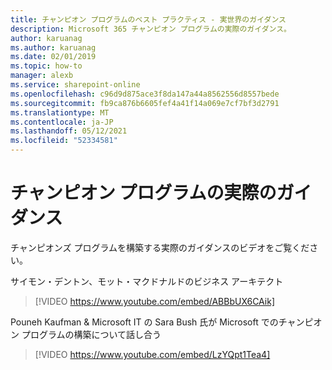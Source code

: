 ```yaml
---
title: チャンピオン プログラムのベスト プラクティス - 実世界のガイダンス
description: Microsoft 365 チャンピオン プログラムの実際のガイダンス。
author: karuanag
ms.author: karuanag
ms.date: 02/01/2019
ms.topic: how-to
manager: alexb
ms.service: sharepoint-online
ms.openlocfilehash: c96d9d875ace3f8da147a44a8562556d8557bede
ms.sourcegitcommit: fb9ca876b6605fef4a41f14a069e7cf7bf3d2791
ms.translationtype: MT
ms.contentlocale: ja-JP
ms.lasthandoff: 05/12/2021
ms.locfileid: "52334581"
---
```

# <a name="real-world-guidance-for-your-champions-program"></a>チャンピオン プログラムの実際のガイダンス

チャンピオンズ プログラムを構築する実際のガイダンスのビデオをご覧ください。  

サイモン・デントン、モット・マクドナルドのビジネス アーキテクト

> [!VIDEO https://www.youtube.com/embed/ABBbUX6CAik]

Pouneh Kaufman & Microsoft IT の Sara Bush 氏が Microsoft でのチャンピオン プログラムの構築について話し合う

> [!VIDEO https://www.youtube.com/embed/LzYQpt1Tea4]
